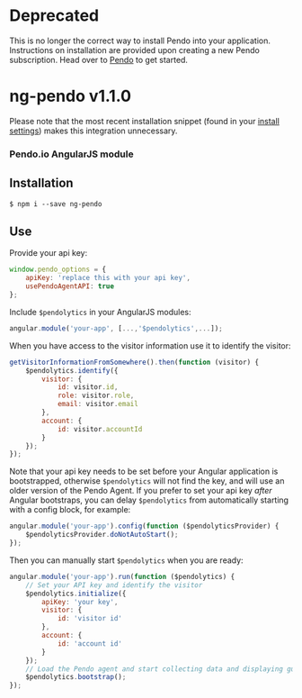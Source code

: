 
# Deprecated
This is no longer the correct way to install Pendo into your application.  Instructions on installation are provided upon creating a new Pendo subscription.  Head over to [Pendo](https://www.pendo.io/) to get started.

# ng-pendo v1.1.0

Please note that the most recent installation snippet (found in your [install settings](https://app.pendo.io/admin/settings)) makes this integration unnecessary.

### Pendo.io AngularJS module

## Installation

```shell
$ npm i --save ng-pendo
```

## Use

Provide your api key:

```javascript
window.pendo_options = {
    apiKey: 'replace this with your api key',
    usePendoAgentAPI: true
};
```

Include `$pendolytics` in your AngularJS modules:

```javascript
angular.module('your-app', [...,'$pendolytics',...]);
```

When you have access to the visitor information use it to identify the visitor:

```javascript
getVisitorInformationFromSomewhere().then(function (visitor) {
    $pendolytics.identify({
        visitor: {
            id: visitor.id,
            role: visitor.role,
            email: visitor.email
        },
        account: {
            id: visitor.accountId
        }
    });
});
```

Note that your api key needs to be set before your Angular application is bootstrapped, otherwise `$pendolytics` will not find the key, and will use an older version of the Pendo Agent. If you prefer to set your api key _after_ Angular bootstraps, you can delay `$pendolytics` from automatically starting with a config block, for example:

```javascript
angular.module('your-app').config(function ($pendolyticsProvider) {
    $pendolyticsProvider.doNotAutoStart();
});
```

Then you can manually start `$pendolytics` when you are ready:

```javascript
angular.module('your-app').run(function ($pendolytics) {
    // Set your API key and identify the visitor
    $pendolytics.initialize({
        apiKey: 'your key',
        visitor: {
            id: 'visitor id'
        },
        account: {
            id: 'account id'
        }
    });
    // Load the Pendo agent and start collecting data and displaying guides
    $pendolytics.bootstrap();
});
```
